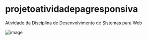 # projetoatividadepagresponsiva
Atividade da Disciplina de Desenvolvimento de Sistemas para Web

![image](https://github.com/JoyceDuarte8/projetoatividadepagresponsiva/assets/94204051/a1361cef-f430-431e-883d-cba2f7e07c8a)
